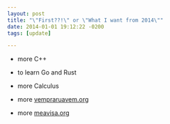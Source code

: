 ```yaml
---
layout: post
title: "\"First??!\" or \"What I want from 2014\""
date: 2014-01-01 19:12:22 -0200
tags: [update]

---
```


- more C++

- to learn Go and Rust

- more Calculus

- more [vempraruavem.org]()

- more [meavisa.org]()